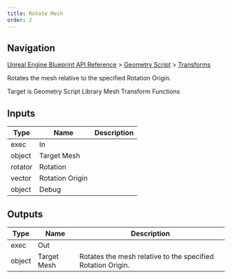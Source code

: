 ```yaml
---
title: Rotate Mesh
order: 2
---
```

## Navigation

[Unreal Engine Blueprint API Reference](https://dev.epicgames.com/documentation/en-us/unreal-engine/BlueprintAPI) > [Geometry Script](https://dev.epicgames.com/documentation/en-us/unreal-engine/BlueprintAPI/GeometryScript) > [Transforms](https://dev.epicgames.com/documentation/en-us/unreal-engine/BlueprintAPI/GeometryScript/Transforms)

Rotates the mesh relative to the specified Rotation Origin.

Target is Geometry Script Library Mesh Transform Functions

## Inputs

| Type | Name | Description |
| --- | --- | --- |
| exec | In |  |
| object | Target Mesh |  |
| rotator | Rotation |  |
| vector | Rotation Origin |  |
| object | Debug |  |

## Outputs

| Type | Name | Description |
| --- | --- | --- |
| exec | Out |  |
| object | Target Mesh | Rotates the mesh relative to the specified Rotation Origin. |
